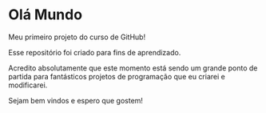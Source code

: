 # Olá Mundo
 Meu primeiro projeto do curso de GitHub!

 Esse repositório foi criado para fins de aprendizado.

 Acredito absolutamente que este momento está sendo um grande ponto de partida para fantásticos projetos de programação que eu criarei e modificarei.

 Sejam bem vindos e espero que gostem!


